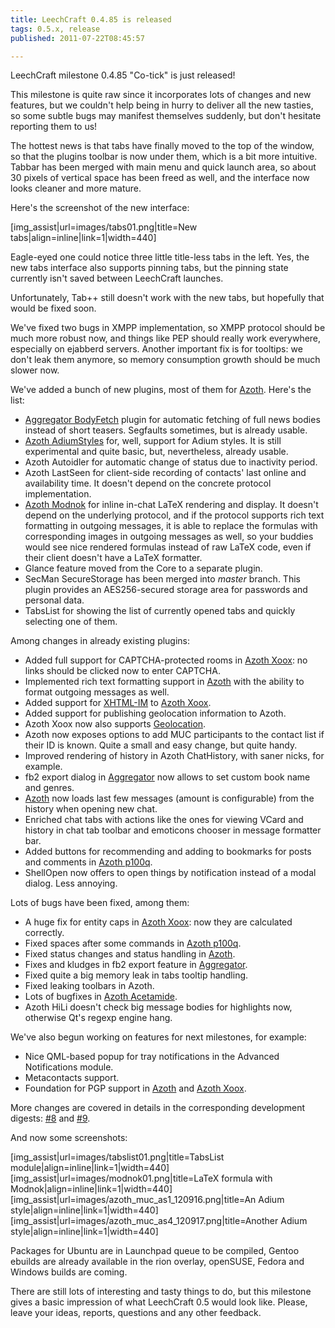 ```yaml
---
title: LeechCraft 0.4.85 is released
tags: 0.5.x, release
published: 2011-07-22T08:45:57

---
```


LeechCraft milestone 0.4.85 "Co-tick" is just released!

This milestone is quite raw since it incorporates lots of changes and
new features, but we couldn't help being in hurry to deliver all the new
tasties, so some subtle bugs may manifest themselves suddenly, but don't
hesitate reporting them to us!

The hottest news is that tabs have finally moved to the top of the
window, so that the plugins toolbar is now under them, which is a bit
more intuitive. Tabbar has been merged with main menu and quick launch
area, so about 30 pixels of vertical space has been freed as well, and
the interface now looks cleaner and more mature.

Here's the screenshot of the new interface:

\[img\_assist|url=images/tabs01.png|title=New tabs|align=inline|link=1|width=440\]

Eagle-eyed one could notice three little title-less tabs in the left.
Yes, the new tabs interface also supports pinning tabs, but the pinning
state currently isn't saved between LeechCraft launches.

Unfortunately, Tab++ still doesn't work with the new tabs, but hopefully
that would be fixed soon.

We've fixed two bugs in XMPP implementation, so XMPP protocol should be
much more robust now, and things like PEP should really work everywhere,
especially on ejabberd servers. Another important fix is for tooltips:
we don't leak them anymore, so memory consumption growth should be much
slower now.

We've added a bunch of new plugins, most of them for
[Azoth](/plugins-azoth). Here's the list:

- [Aggregator BodyFetch](/plugins-aggregator-bodyfetch) plugin for
  automatic fetching of full news bodies instead of short teasers.
  Segfaults sometimes, but is already usable.
- [Azoth AdiumStyles](/plugins-azoth-adiumstyles) for, well, support
  for Adium styles. It is still experimental and quite basic, but,
  nevertheless, already usable.
- Azoth Autoidler for automatic change of status due to
  inactivity period.
- Azoth LastSeen for client-side recording of contacts' last online
  and availability time. It doesn't depend on the concrete
  protocol implementation.
- [Azoth Modnok](/plugins-azoth-modnok) for inline in-chat LaTeX
  rendering and display. It doesn't depend on the underlying protocol,
  and if the protocol supports rich text formatting in outgoing
  messages, it is able to replace the formulas with corresponding
  images in outgoing messages as well, so your buddies would see nice
  rendered formulas instead of raw LaTeX code, even if their client
  doesn't have a LaTeX formatter.
- Glance feature moved from the Core to a separate plugin.
- SecMan SecureStorage has been merged into *master* branch. This
  plugin provides an AES256-secured storage area for passwords and
  personal data.
- TabsList for showing the list of currently opened tabs and quickly
  selecting one of them.

Among changes in already existing plugins:

- Added full support for CAPTCHA-protected rooms in [Azoth
  Xoox](/plugins-azoth-xoox): no links should be clicked now to
  enter CAPTCHA.
- Implemented rich text formatting support in [Azoth](/plugins-azoth)
  with the ability to format outgoing messages as well.
- Added support for
  [XHTML-IM](http://xmpp.org/extensions/xep-0071.html) to [Azoth
  Xoox](/plugins-azoth-xoox).
- Added support for publishing geolocation information to Azoth.
- Azoth Xoox now also supports
  [Geolocation](http://xmpp.org/extensions/xep-0080.html).
- Azoth now exposes options to add MUC participants to the contact
  list if their ID is known. Quite a small and easy change, but
  quite handy.
- Improved rendering of history in Azoth ChatHistory, with saner
  nicks, for example.
- fb2 export dialog in [Aggregator](/plugins-aggregator) now allows to
  set custom book name and genres.
- [Azoth](/plugins-azoth) now loads last few messages (amount
  is configurable) from the history when opening new chat.
- Enriched chat tabs with actions like the ones for viewing VCard and
  history in chat tab toolbar and emoticons chooser in message
  formatter bar.
- Added buttons for recommending and adding to bookmarks for posts and
  comments in [Azoth p100q](/plugins-azoth-p100q).
- ShellOpen now offers to open things by notification instead of a
  modal dialog. Less annoying.

Lots of bugs have been fixed, among them:

- A huge fix for entity caps in [Azoth Xoox](/plugins-azoth-xoox): now
  they are calculated correctly.
- Fixed spaces after some commands in [Azoth
  p100q](/plugins-azoth-p100q).
- Fixed status changes and status handling in [Azoth](/plugins-azoth).
- Fixes and kludges in fb2 export feature in
  [Aggregator](/plugins-aggregator).
- Fixed quite a big memory leak in tabs tooltip handling.
- Fixed leaking toolbars in Azoth.
- Lots of bugfixes in [Azoth Acetamide](/plugins-azoth-acetamide).
- Azoth HiLi doesn't check big message bodies for highlights now,
  otherwise Qt's regexp engine hang.

We've also begun working on features for next milestones, for example:

- Nice QML-based popup for tray notifications in the Advanced
  Notifications module.
- Metacontacts support.
- Foundation for PGP support in [Azoth](/plugins-azoth) and [Azoth
  Xoox](/plugins-azoth-xoox).

More changes are covered in details in the corresponding development
digests: [\#8](/devel-digest-8) and [\#9](/devel-digest-9).

And now some screenshots:

\[img\_assist|url=images/tabslist01.png|title=TabsList module|align=inline|link=1|width=440\]
\[img\_assist|url=images/modnok01.png|title=LaTeX formula with Modnok|align=inline|link=1|width=440\]
\[img\_assist|url=images/azoth\_muc\_as1\_120916.png|title=An Adium style|align=inline|link=1|width=440\]
\[img\_assist|url=images/azoth\_muc\_as4\_120917.png|title=Another Adium style|align=inline|link=1|width=440\]

Packages for Ubuntu are in Launchpad queue to be compiled, Gentoo
ebuilds are already available in the rion overlay, openSUSE, Fedora and
Windows builds are coming.

There are still lots of interesting and tasty things to do, but this
milestone gives a basic impression of what LeechCraft 0.5 would look
like. Please, leave your ideas, reports, questions and any other
feedback.
